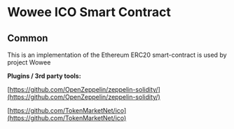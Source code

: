 # Wowee ICO Smart Contract

## Common

This is an implementation of the Ethereum ERC20 smart-contract is used by project Wowee

<b>Plugins / 3rd party tools:</b>

[https://github.com/OpenZeppelin/zeppelin-solidity/](https://github.com/OpenZeppelin/zeppelin-solidity/)

[https://github.com/TokenMarketNet/ico](https://github.com/TokenMarketNet/ico)